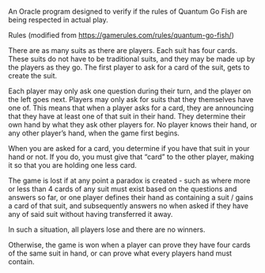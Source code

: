 An Oracle program designed to verify if the rules of Quantum Go Fish are being respected in actual play. 

Rules (modified from https://gamerules.com/rules/quantum-go-fish/)

There are as many suits as there are players. Each suit has four cards. These suits do not have to be traditional suits, and they may be made up by the players as they go. The first player to ask for a card of the suit, gets to create the suit.

Each player may only ask one question during their turn, and the player on the left goes next. Players may only ask for suits that they themselves have one of. This means that when a player asks for a card, they are announcing that they have at least one of that suit in their hand. They determine their own hand by what they ask other players for. No player knows their hand, or any other player’s hand, when the game first begins.

When you are asked for a card, you determine if you have that suit in your hand or not. If you do, you must give that “card” to the other player, making it so that you are holding one less card.

The game is lost if at any point a paradox is created - such as where more or less than 4 cards of any suit must exist based on the questions and answers so far, or one player defines their hand as containing a suit / gains a card of that suit, and subsequently answers no when asked if they have any of said suit without having transferred it away.

In such a situation, all players lose and there are no winners. 

Otherwise, the game is won when a player can prove they have four cards of the same suit in hand, or can prove what every players hand must contain. 
